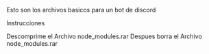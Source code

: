 Esto son los archivos basicos para un bot de discord

Instrucciones

Descomprime el Archivo node_modules.rar
Despues borra el Archivo node_modules.rar
